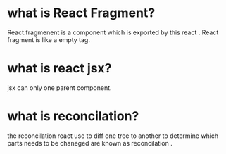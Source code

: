 # what is React Fragment?

React.fragmenent  is a component which is exported by this react . React fragment is like a empty tag.

# what is react jsx?

jsx can only one parent component.

# what is reconcilation?

the reconcilation react use to diff one tree to another  to determine which parts needs to be chaneged are known as reconcilation .

# 